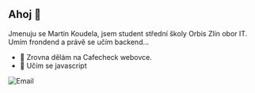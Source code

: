 ## Ahoj 👋

Jmenuju se Martin Koudela, jsem student střední školy Orbis Zlín obor IT.
Umím frondend a právě se učím backend...

- 🔭 Zrovna dělám na Cafecheck webovce.
- 🌱 Učím se javascript

![Email](git_readme/email.svg)
